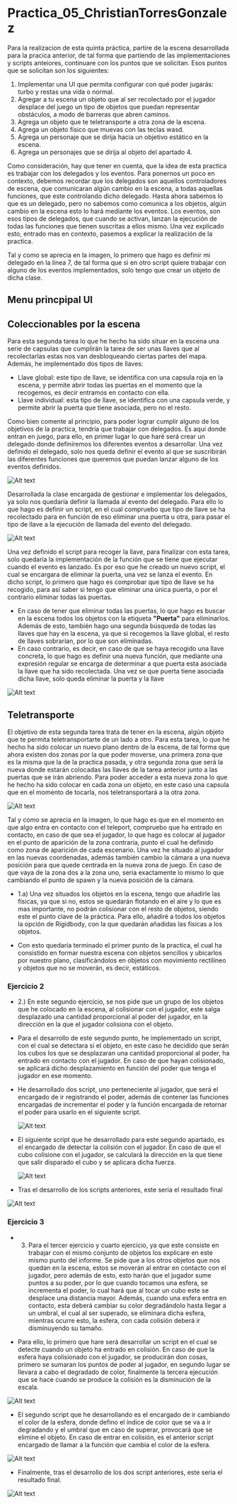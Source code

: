 # Practica_05_ChristianTorresGonzalez

Para la realizacion de esta quinta práctica, partire de la escena desarrollada para la pracica anterior, de tal forma que partiendo de las implementaciones y scripts anteiores, continuare con los puntos que se solicitan. Esos puntos que se solicitan son los siguientes:
1. Implementar una UI que permita configurar con qué poder jugarás: turbo y restas una vida o normal. 
2.  Agregar a tu escena un objeto que al ser recolectado por el jugador desplace del juego un tipo de objetos que puedan representar obstáculos, a modo de barreras que abren caminos.
3. Agrega un objeto que te teletransporte a otra zona de la escena.
4. Agrega un objeto físico que muevas con las teclas wasd.
5. Agrega un personaje que se dirija hacia un objetivo estático en la escena.
6. Agrega un personajes que se dirija al objeto del apartado 4.

Como consideración, hay que tener en cuenta, que la idea de esta practica es trabajar con los delegados y los eventos. Para ponernos un poco en contexto, debemos recordar que los delegados son aquellos controladores de escena, que comunicaran algún cambio en la escena, a todas aquellas funciones, que este controlando dicho delegado. Hasta ahora sabemos lo que es un delegado, pero no sabemos como comunica a los objetos, algún cambio en la escena esto lo hará mediante los eventos. Los eventos, son esos tipos de delegados, que cuando se activan, lanzan la ejecución de todas las funciones que tienen suscritas a ellos mismo. Una vez explicado esto, entrado mas en contexto, pasemos a explicar la realización de la practica.

Tal y como se aprecia en la imagen, lo primero que hago es definir mi delegado en la línea 7, de tal forma que si en otro script quiere trabajar con alguno de los eventos implementados, solo tengo que crear un objeto de dicha clase.
 

## Menu princpipal UI


## Coleccionables por la escena
Para esta segunda tarea lo que he hecho ha sido situar en la escena una serie de capsulas que cumplirán la tarea de ser unas llaves que al recolectarlas estas nos van desbloqueando ciertas partes del mapa. Además, he implementado dos tipos de llaves:
- Llave global: este tipo de llave, se identifica con una capsula roja en la escena, y permite abrir todas las puertas en el momento que la recogemos, es decir entramos en contacto con ella.
- Llave individual: esta tipo de llave, se identifica con una capsula verde, y permite abrir la puerta que tiene asociada, pero no el resto.

Como bien comente al principio, para poder lograr cumplir alguno de los objetivos de la practica, tendría que trabajar con delegados. Es aquí donde entran en juego, para ello, en primer lugar lo que haré será crear un delegado donde definiremos los diferentes eventos a desarrollar. Una vez definido el delegado, solo nos queda definir el evento al que se suscribirán las diferentes funciones que queremos que puedan lanzar alguno de los eventos definidos.

  ![Alt text](/img/delegado.png)
  
Desarrollada la clase encargada de gestionar e implementar los delegados, ya solo nos quedaría definir la llamada al evento del delegado. Para ello lo que hago es definir un script, en el cual compruebo que tipo de llave se ha recolectado para en función de eso eliminar una puerta u otra, para pasar el tipo de llave a la ejecución de llamada del evento del delegado.

![Alt text](/img/llave.png)

Una vez definido el script para recoger la llave, para finalizar con esta tarea, solo quedaría la implementación de la función que se tiene que ejecutar cuando el evento es lanzado. Es por eso que he creado un nuevo script, el cual se encargara de eliminar la puerta, una vez se lanza el evento. En dicho script, lo primero que hago es comprobar que tipo de llave se ha recogido, para así saber si tengo que eliminar una única puerta, o por el contrario eliminar todas las puertas.
- En caso de tener que eliminar todas las puertas, lo que hago es buscar en la escena todos los objetos con la etiqueta **"Puerta"** para eliminarlos. Además de esto, también hago una segunda búsqueda de todas las llaves que hay en la escena, ya que si recogemos la llave global, el resto de llaves sobrarían, por lo que son eliminadas.
- En caso contrario, es decir, en caso de que se haya recogido una llave concreta, lo que hago es definir una nueva función, que mediante una expresión regular se encarga de determinar a que puerta esta asociada la llave que ha sido recolectada. Una vez se que puerta tiene asociada dicha llave, solo queda eliminar la puerta y la llave

![Alt text](/img/puerta.png)



## Teletransporte
El objetivo de esta segunda tarea trata de tener en la escena, algún objeto que te permita teletransportarte de un lado a otro.
Para esta tarea, lo que he hecho ha sido colocar un nuevo plano dentro de la escena, de tal forma que ahora existen dos zonas por la que poder moverse, una primera zona que es la misma que la de la practica pasada, y otra segunda zona que será la nueva donde estarán colocadas las llaves de la tarea anterior junto a las puertas que se irán abriendo. Para poder acceder a esta nueva zona lo que he hecho ha sido colocar en cada zona un objeto, en este caso una capsula que en el momento de tocarla, nos teletransportará a la otra zona. 

![Alt text](/img/teleport.png)

Tal y como se aprecia en la imagen, lo que hago es que en el momento en que algo entra en contacto con el teleport, compruebo que ha entrado en contacto, en caso de que sea el jugador, lo que hago es colocar al jugador en el punto de aparición de la zona contraria, punto el cual he definido como zona de aparición de cada escenario. Una vez he situado al jugador en las nuevas coordenadas, además también cambio la cámara a una nueva posición para que quede centrada en la nueva zona de juego. 
En caso de que vaya de la zona dos a la zona uno, seria exactamente lo mismo lo que cambiando el punto de spawn y la nueva posición de la cámara.











  - 1.a) Una vez situados los objetos en la escena, tengo que añadirle las físicas, ya que si no, estos se quedarán flotando en el aire y lo que es mas importante, no podrán colisionar con el resto de objetos, siendo este el punto clave de la práctica. Para ello, añadiré a todos los objetos la opción de Rigidbody, con la que quedarán añadidas las físicas a los objetos.

- Con esto quedaría terminado el primer punto de la practica, el cual ha consistido en formar nuestra escena con objetos sencillos y ubicarlos por nuestro plano, clasificándolos en objetos con movimiento rectilíneo y objetos que no se moverán, es decir, estáticos.




### Ejercicio 2
- 2.) En este segundo ejercicio, se nos pide que un grupo de los objetos que he colocado en la escena, al colisionar con el jugador, este salga desplazado una cantidad proporcional al poder del jugador, en la dirección en la que el jugador colisiona con el objeto.
- Para el desarrollo de este segundo punto, he implementado un script, con el cual se detectara si el objeto, en este caso he decidido que serán los cubos los que se desplazaran una cantidad proporcional al poder, ha entrado en contacto con el jugador. En caso de que hayan colisionado, se aplicará dicho desplazamiento en función del poder que tenga el jugador en ese momento. 
- He desarrollado dos script, uno perteneciente al jugador, que será el encargado de ir registrando el poder, además de contener las funciones encargadas de incrementar el poder y la función encargada de retornar el poder para usarlo en el siguiente script.
  
  ![Alt text](/img/poder.png)
  
- El siguiente script que he desarrollado para este segundo apartado, es el encargado de detectar la colisión con el jugador. En caso de que el cubo colisione con el jugador, se calculará la dirección en la que tiene que salir disparado el cubo y se aplicara dicha fuerza.
  
  ![Alt text](/img/colisionCubo.png)

- Tras el desarrollo de los scripts anteriores, este seria el resultado final

![Alt text](/img/cubo.gif)

### Ejercicio 3
- 3. Para el tercer ejercicio y cuarto ejercicio, ya que este consiste en trabajar con el mismo conjunto de objetos los explicare en este mismo punto del informe. Se pide que a los otros objetos que nos quedan en la escena, estos se moverán al entrar en contacto con el jugador, pero además de esto,  esto harán que el jugador sume puntos a su poder, por lo que cuando tocamos una esfera, se incrementa el poder, lo cual hará que al tocar un cubo este se desplace una distancia mayor. Además, cuando una esfera entra en contacto, esta deberá cambiar su color degradándolo hasta llegar a un umbral, el cual al ser superado, se eliminara dicha esfera, mientras ocurre esto, la esfera, con cada colisión deberá ir disminuyendo su tamaño.

- Para ello, lo primero que hare será desarrollar un script en el cual se detecte cuando un objeto ha entrado en colisión. En caso de que la esfera haya colisionado con el jugador, se producirán don cosas, primero se sumaran los puntos de poder al jugador, en segundo lugar se llevara a cabo el degradado de color, finalmente la tercera ejecución que se hace cuando se produce la colisión es la disminución de la escala.

![Alt text](/img/colisionEsfera.png)

- El segundo script que he desarrollando es el encargado de ir cambiando el color de la esfera, donde defino el índice de color que se va a ir degradando y el umbral que en caso de superar, provocará que se elimine el objeto. En caso de entrar en colisión, es el anterior script encargado de llamar a la función que cambia el color de la esfera.

![Alt text](/img/color.png)

- Finalmente, tras el desarrollo de los dos script anteriores, este seria el resultado final.

![Alt text](/img/esfera.gif)
